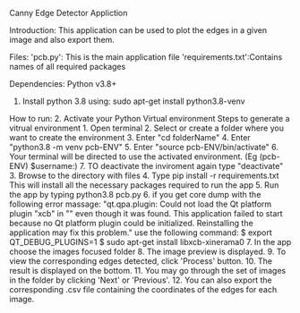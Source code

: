 Canny Edge Detector Appliction

Introduction:
This application can be used to plot the edges in a given image and also export them.

Files:
'pcb.py': This is the main application file
'requirements.txt':Contains names of all required packages


Dependencies:
Python v3.8+
1. Install python 3.8 using: sudo apt-get install python3.8-venv

How to run:
2. Activate your Python Virtual environment
   Steps to generate a vitrual environment
      1. Open terminal
      2. Select or create a folder where you want to create the environment
      3. Enter "cd folderName"
      4. Enter "python3.8 -m venv pcb-ENV"
      5. Enter "source pcb-ENV/bin/activate"
      6. Your terminal will be directed to use the activated environment. (Eg (pcb-ENV) $username:)
      7. TO deactivate the inviroment again type "deactivate"
3. Browse to the directory with files
4. Type 
   pip install -r requirements.txt
   This will install all the necessary packages required to run the app
5. Run the app by typing 
   python3.8 pcb.py
6. if you get core dump with the following error massage:
   "qt.qpa.plugin: Could not load the Qt platform plugin "xcb" in "" even though it was found.
    This application failed to start because no Qt platform plugin could be initialized. Reinstalling the application may fix this problem."
    use the following command:
     $ export QT_DEBUG_PLUGINS=1
     $ sudo apt-get install libxcb-xinerama0
7. In the app choose the images focused folder
8. The image preview is displayed.
9. To view the corresponding edges detected, click 'Process' button.
10. The result is displayed on the bottom.
11. You may go through the set of images in the folder by clicking 'Next' or 'Previous'.
12. You can also export the corresponding .csv file containing the coordinates of the edges for each image.
